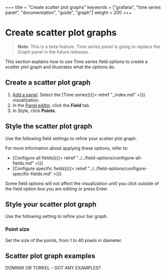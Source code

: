 +++
title = "Create scatter plot graphs"
keywords = ["grafana", "time series panel", "documentation", "guide", "graph"]
weight = 200
+++

# Create scatter plot graphs

> **Note:** This is a beta feature. Time series panel is going to replace the Graph panel in the future releases.

This section explains how to use Time series field options to create a scatter plot graph and illustrates what the options do.

## Create a scatter plot graph

1. [Add a panel](https://grafana.com/docs/grafana/latest/panels/add-a-panel/). Select the [Time series]({{< relref "_index.md" >}}) visualization.
1. In the [Panel editor](https://grafana.com/docs/grafana/latest/panels/panel-editor/), click the **Field** tab.
1. In Style, click **Points**.

## Style the scatter plot graph

Use the following field settings to refine your scatter plot graph.

For more information about applying these options, refer to:

- [Configure all fields]({{< relref "../../field-options/configure-all-fields.md" >}})
- [Configure specific fields]({{< relref "../../field-options/configure-specific-fields.md" >}})

Some field options will not affect the visualization until you click outside of the field option box you are editing or press Enter.

## Style your scatter plot graph

Use the following setting to refine your bar graph.

### Point size

Set the size of the points, from 1 to 40 pixels in diameter.



## Scatter plot graph examples

DOMINIK OR TORKEL - GOT ANY EXAMPLES?
